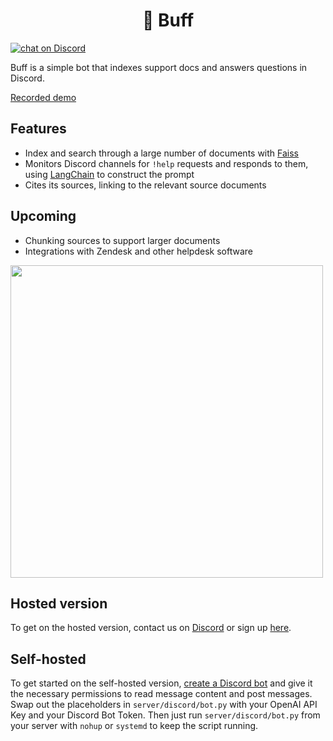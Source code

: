 <h1 align="center">
🦾 Buff
</h1>
<p align="center">
 
  <a href='https://discord.gg/dYXkQrkDVt'><img src="https://img.shields.io/discord/603466164219281420.svg?logo=discord" alt="chat on Discord"></a>

</p>

Buff is a simple bot that indexes support docs and answers questions in Discord.

[Recorded demo](https://www.youtube.com/shorts/JPKW9tX0K9Y)

## Features
- Index and search through a large number of documents with [Faiss](https://github.com/facebookresearch/faiss)
- Monitors Discord channels for `!help` requests and responds to them, using [LangChain](https://github.com/hwchase17/langchain) to construct the prompt
- Cites its sources, linking to the relevant source documents


## Upcoming
- Chunking sources to support larger documents
- Integrations with Zendesk and other helpdesk software

<img src="https://github.com/getsleuth/Sleuth/blob/main/screenshot.png?raw=true" width="500">

## Hosted version
To get on the hosted version, contact us on [Discord](https://discord.gg/dYXkQrkDVt) or sign up [here](https://www.getbuff.io/).

## Self-hosted
To get started on the self-hosted version, [create a Discord bot](https://discordpy.readthedocs.io/en/stable/discord.html) and give it the necessary permissions to read message content and post messages. Swap out the placeholders in `server/discord/bot.py`  with your OpenAI API Key and your Discord Bot Token. Then just run `server/discord/bot.py`  from your server with `nohup` or `systemd` to keep the script running.

